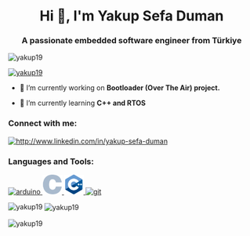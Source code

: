<h1 align="center">Hi 👋, I'm Yakup Sefa Duman</h1>
<h3 align="center">A passionate embedded software engineer from Türkiye</h3>

<p align="left"> <img src="https://komarev.com/ghpvc/?username=yakup19&label=Profile%20views&color=0e75b6&style=flat" alt="yakup19" /> </p>

<p align="left"> <a href="https://github.com/ryo-ma/github-profile-trophy"><img src="https://github-profile-trophy.vercel.app/?username=yakup19" alt="yakup19" /></a> </p>

- 🔭 I’m currently working on **Bootloader (Over The Air) project.**

- 🌱 I’m currently learning **C++ and RTOS**

<h3 align="left">Connect with me:</h3>
<p align="left">
<a href="https://linkedin.com/in/http://www.linkedin.com/in/yakup-sefa-duman" target="blank"><img align="center" src="https://raw.githubusercontent.com/rahuldkjain/github-profile-readme-generator/master/src/images/icons/Social/linked-in-alt.svg" alt="http://www.linkedin.com/in/yakup-sefa-duman" height="30" width="40" /></a>
</p>

<h3 align="left">Languages and Tools:</h3>
<p align="left"> <a href="https://www.arduino.cc/" target="_blank" rel="noreferrer"> <img src="https://cdn.worldvectorlogo.com/logos/arduino-1.svg" alt="arduino" width="40" height="40"/> </a> <a href="https://www.cprogramming.com/" target="_blank" rel="noreferrer"> <img src="https://raw.githubusercontent.com/devicons/devicon/master/icons/c/c-original.svg" alt="c" width="40" height="40"/> </a> <a href="https://www.w3schools.com/cpp/" target="_blank" rel="noreferrer"> <img src="https://raw.githubusercontent.com/devicons/devicon/master/icons/cplusplus/cplusplus-original.svg" alt="cplusplus" width="40" height="40"/> </a> <a href="https://git-scm.com/" target="_blank" rel="noreferrer"> <img src="https://www.vectorlogo.zone/logos/git-scm/git-scm-icon.svg" alt="git" width="40" height="40"/> </a> </p>

<p><img align="left" src="https://github-readme-stats.vercel.app/api/top-langs?username=yakup19&show_icons=true&locale=en&layout=compact" alt="yakup19" /></p>

<p>&nbsp;<img align="center" src="https://github-readme-stats.vercel.app/api?username=yakup19&show_icons=true&locale=en" alt="yakup19" /></p>

<p><img align="center" src="https://github-readme-streak-stats.herokuapp.com/?user=yakup19&" alt="yakup19" /></p>
